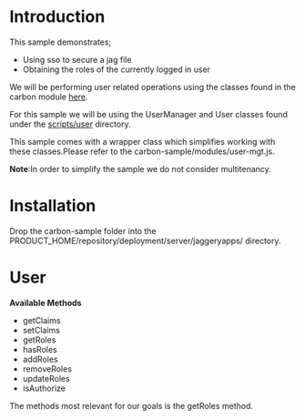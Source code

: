 Introduction
============
This sample demonstrates;

- Using sso to secure a jag file
- Obtaining the roles of the currently logged in user

We will be performing user related operations using the classes found in the carbon module [here](https://github.com/wso2/jaggery-extensions/tree/master/carbon/module/scripts).

For this sample we will be using the UserManager and User classes found under the [scripts/user](https://github.com/wso2/jaggery-extensions/tree/master/carbon/module/scripts/user) directory.

This sample comes with a wrapper class which simplifies working with these classes.Please refer to the carbon-sample/modules/user-mgt.js.

**Note**:In order to simplify the sample we do not consider multitenancy.

Installation
============
Drop the carbon-sample folder into the PRODUCT_HOME/repository/deployment/server/jaggeryapps/ directory.

User 
=====

**Available Methods**

- getClaims
- setClaims
- getRoles
- hasRoles
- addRoles
- removeRoles
- updateRoles
- isAuthorize

The methods most relevant for our goals is the getRoles method.




